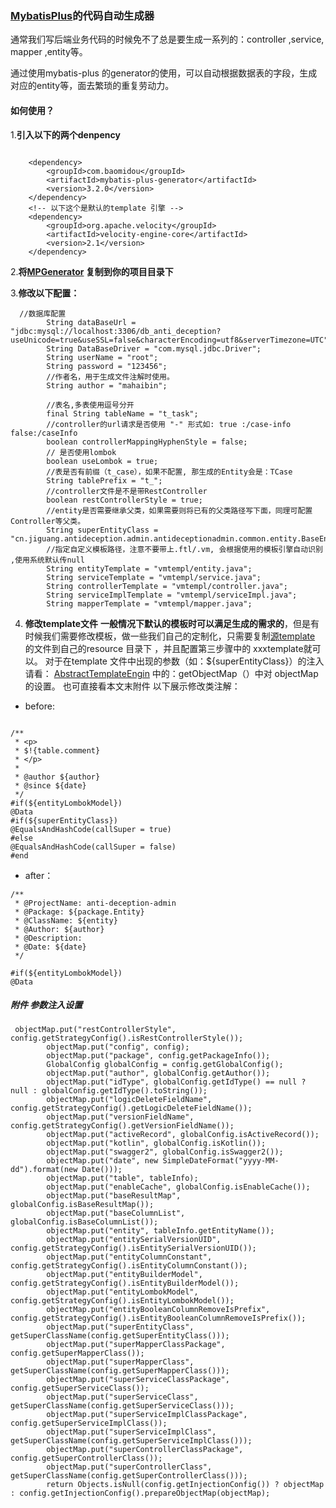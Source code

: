 ### [MybatisPlus](https://github.com/baomidou/mybatis-plus)的代码自动生成器

通常我们写后端业务代码的时候免不了总是要生成一系列的：controller ,service, mapper ,entity等。

通过使用mybatis-plus 的generator的使用，可以自动根据数据表的字段，生成对应的entity等，面去繁琐的重复劳动力。

#### 如何使用？

1.**引入以下的两个denpency**

```
        
    <dependency>
        <groupId>com.baomidou</groupId>
        <artifactId>mybatis-plus-generator</artifactId>
        <version>3.2.0</version>
    </dependency>
    <!-- 以下这个是默认的template 引擎 -->
    <dependency>
        <groupId>org.apache.velocity</groupId>
        <artifactId>velocity-engine-core</artifactId>
        <version>2.1</version>
    </dependency>    
```
2.**将[MPGenerator](https://github.com/JAXma1996/my-mybatis-plus/blob/master/MPGenerator.java) 复制到你的项目目录下**

3.**修改以下配置：**

```
  //数据库配置
        String dataBaseUrl = "jdbc:mysql://localhost:3306/db_anti_deception?useUnicode=true&useSSL=false&characterEncoding=utf8&serverTimezone=UTC";
        String DataBaseDriver = "com.mysql.jdbc.Driver";
        String userName = "root";
        String password = "123456";
        //作者名，用于生成文件注解时使用。
        String author = "mahaibin";

        //表名,多表使用逗号分开
        final String tableName = "t_task";
        //controller的url请求是否使用 "-" 形式如: true :/case-info false:/caseInfo
        boolean controllerMappingHyphenStyle = false;
        // 是否使用lombok
        boolean useLombok = true;
        //表是否有前缀（t_case），如果不配置, 那生成的Entity会是：TCase
        String tablePrefix = "t_";
        //controller文件是不是带RestController
        boolean restControllerStyle = true;
        //entity是否需要继承父类，如果需要则将已有的父类路径写下面，同理可配置Controller等父类。
        String superEntityClass = "cn.jiguang.antideception.admin.antideceptionadmin.common.entity.BaseEntity";
        //指定自定义模板路径，注意不要带上.ftl/.vm, 会根据使用的模板引擎自动识别 ,使用系统默认传null
        String entityTemplate = "vmtempl/entity.java";
        String serviceTemplate = "vmtempl/service.java";
        String controllerTemplate = "vmtempl/controller.java";
        String serviceImplTemplate = "vmtempl/serviceImpl.java";
        String mapperTemplate = "vmtempl/mapper.java";
```
4. **修改template文件**
  **一般情况下默认的模板时可以满足生成的需求的**，但是有时候我们需要修改模板，做一些我们自己的定制化，只需要复制[源template](https://github.com/baomidou/mybatis-plus/tree/3.0/mybatis-plus-generator/src/main/resources/templates) 的文件到自己的resource 目录下 ，并且配置第三步骤中的 xxxtemplate就可以。 
  对于在template 文件中出现的参数（如：${superEntityClass}）的注入请看： [AbstractTemplateEngin](https://github.com/baomidou/mybatis-plus/blob/3.0/mybatis-plus-generator/src/main/java/com/baomidou/mybatisplus/generator/engine/AbstractTemplateEngine.java) 中的：getObjectMap（）中对 objectMap 的设置。 也可直接看本文末附件
  以下展示修改类注解：
* before:
```

/**
 * <p>
 * $!{table.comment}
 * </p>
 *
 * @author ${author}
 * @since ${date}
 */
#if(${entityLombokModel})
@Data
#if(${superEntityClass})
@EqualsAndHashCode(callSuper = true)
#else
@EqualsAndHashCode(callSuper = false)
#end
```

* after：
```
/**
 * @ProjectName: anti-deception-admin
 * @Package: ${package.Entity}
 * @ClassName: ${entity}
 * @Author: ${author}
 * @Description:
 * @Date: ${date}
 */

#if(${entityLombokModel})
@Data
```
##### 附件 参数注入设置
```
 objectMap.put("restControllerStyle", config.getStrategyConfig().isRestControllerStyle());
        objectMap.put("config", config);
        objectMap.put("package", config.getPackageInfo());
        GlobalConfig globalConfig = config.getGlobalConfig();
        objectMap.put("author", globalConfig.getAuthor());
        objectMap.put("idType", globalConfig.getIdType() == null ? null : globalConfig.getIdType().toString());
        objectMap.put("logicDeleteFieldName", config.getStrategyConfig().getLogicDeleteFieldName());
        objectMap.put("versionFieldName", config.getStrategyConfig().getVersionFieldName());
        objectMap.put("activeRecord", globalConfig.isActiveRecord());
        objectMap.put("kotlin", globalConfig.isKotlin());
        objectMap.put("swagger2", globalConfig.isSwagger2());
        objectMap.put("date", new SimpleDateFormat("yyyy-MM-dd").format(new Date()));
        objectMap.put("table", tableInfo);
        objectMap.put("enableCache", globalConfig.isEnableCache());
        objectMap.put("baseResultMap", globalConfig.isBaseResultMap());
        objectMap.put("baseColumnList", globalConfig.isBaseColumnList());
        objectMap.put("entity", tableInfo.getEntityName());
        objectMap.put("entitySerialVersionUID", config.getStrategyConfig().isEntitySerialVersionUID());
        objectMap.put("entityColumnConstant", config.getStrategyConfig().isEntityColumnConstant());
        objectMap.put("entityBuilderModel", config.getStrategyConfig().isEntityBuilderModel());
        objectMap.put("entityLombokModel", config.getStrategyConfig().isEntityLombokModel());
        objectMap.put("entityBooleanColumnRemoveIsPrefix", config.getStrategyConfig().isEntityBooleanColumnRemoveIsPrefix());
        objectMap.put("superEntityClass", getSuperClassName(config.getSuperEntityClass()));
        objectMap.put("superMapperClassPackage", config.getSuperMapperClass());
        objectMap.put("superMapperClass", getSuperClassName(config.getSuperMapperClass()));
        objectMap.put("superServiceClassPackage", config.getSuperServiceClass());
        objectMap.put("superServiceClass", getSuperClassName(config.getSuperServiceClass()));
        objectMap.put("superServiceImplClassPackage", config.getSuperServiceImplClass());
        objectMap.put("superServiceImplClass", getSuperClassName(config.getSuperServiceImplClass()));
        objectMap.put("superControllerClassPackage", config.getSuperControllerClass());
        objectMap.put("superControllerClass", getSuperClassName(config.getSuperControllerClass()));
        return Objects.isNull(config.getInjectionConfig()) ? objectMap : config.getInjectionConfig().prepareObjectMap(objectMap);
```